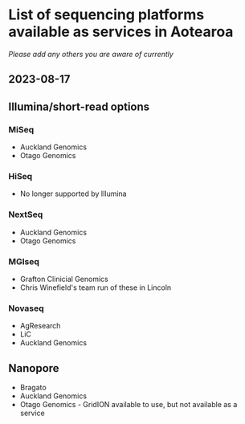 # List of sequencing platforms available as services in Aotearoa

*Please add any others you are aware of currently*

## 2023-08-17

## Illumina/short-read options

### MiSeq

* Auckland Genomics
* Otago Genomics
  
### HiSeq

* No longer supported by Illumina

### NextSeq

* Auckland Genomics
* Otago Genomics

### MGIseq

* Grafton Clinicial Genomics 
* Chris Winefield's team run of these in Lincoln

### Novaseq

* AgResearch
* LiC
* Auckland Genomics

## Nanopore

* Bragato
* Auckland Genomics
* Otago Genomics - GridION available to use, but not available as a service
